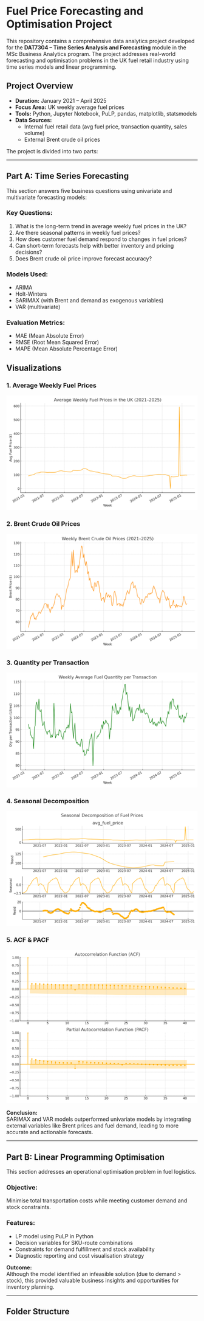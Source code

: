 # Fuel Price Forecasting and Optimisation Project

This repository contains a comprehensive data analytics project developed for the **DAT7304 – Time Series Analysis and Forecasting** module in the MSc Business Analytics program. The project addresses real-world forecasting and optimisation problems in the UK fuel retail industry using time series models and linear programming.

## Project Overview

- **Duration:** January 2021 – April 2025  
- **Focus Area:** UK weekly average fuel prices  
- **Tools:** Python, Jupyter Notebook, PuLP, pandas, matplotlib, statsmodels  
- **Data Sources:**  
  - Internal fuel retail data (avg fuel price, transaction quantity, sales volume)  
  - External Brent crude oil prices  

The project is divided into two parts:

---

## Part A: Time Series Forecasting

This section answers five business questions using univariate and multivariate forecasting models:

### Key Questions:
1. What is the long-term trend in average weekly fuel prices in the UK?
2. Are there seasonal patterns in weekly fuel prices?
3. How does customer fuel demand respond to changes in fuel prices?
4. Can short-term forecasts help with better inventory and pricing decisions?
5. Does Brent crude oil price improve forecast accuracy?

### Models Used:
- ARIMA
- Holt-Winters
- SARIMAX (with Brent and demand as exogenous variables)
- VAR (multivariate)

### Evaluation Metrics:
- MAE (Mean Absolute Error)  
- RMSE (Root Mean Squared Error)  
- MAPE (Mean Absolute Percentage Error)

## Visualizations

### 1. Average Weekly Fuel Prices
![Fuel Price Trend](figures/fuel_price_trend.png)

### 2. Brent Crude Oil Prices
![Brent Crude](figures/brent_crude.png)

### 3. Quantity per Transaction
![Quantity per Transaction](figures/quantity_transaction.png)

### 4. Seasonal Decomposition
![Seasonal Decomposition](figures/seasonal_decomposition.png)

### 5. ACF & PACF
![ACF PACF](figures/acf_pacf.png)

**Conclusion:**  
SARIMAX and VAR models outperformed univariate models by integrating external variables like Brent prices and fuel demand, leading to more accurate and actionable forecasts.

---

## Part B: Linear Programming Optimisation

This section addresses an operational optimisation problem in fuel logistics.

### Objective:
Minimise total transportation costs while meeting customer demand and stock constraints.

### Features:
- LP model using PuLP in Python
- Decision variables for SKU-route combinations
- Constraints for demand fulfillment and stock availability
- Diagnostic reporting and cost visualisation strategy

**Outcome:**  
Although the model identified an infeasible solution (due to demand > stock), this provided valuable business insights and opportunities for inventory planning.

---

## Folder Structure


